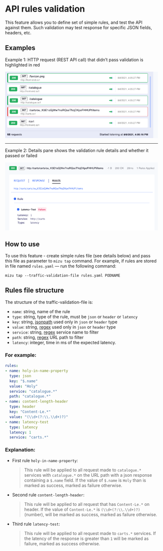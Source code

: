 
# API rules validation

This feature allows you to define set of simple rules, and test the API against them.
Such validation may test response for specific JSON fields, headers, etc.

## Examples


Example 1: HTTP request (REST API call) that didn’t pass validation is highlighted in red

![Simple UI](../assets/validation-example1.png)

- - -


Example 2: Details pane shows the validation rule details and whether it passed or failed

![Simple UI](../assets/validation-example2.png)


## How to use
To use this feature - create simple rules file (see details below) and pass this file as parameter to `mizu tap` command. For example, if rules are stored in file named `rules.yaml` — run the following command:


```shell
mizu tap --traffic-validation-file rules.yaml PODNAME
```



## Rules file structure

The structure of the traffic-validation-file is:

* `name`: string, name of the rule
* `type`: string, type of the rule, must be `json` or `header` or `latency`
* `key`: string, [jsonpath](https://code.google.com/archive/p/jsonpath/wikis/Javascript.wiki) used only in `json` or `header` type
* `value`: string, [regex](https://developer.mozilla.org/en-US/docs/Web/JavaScript/Guide/Regular_Expressions) used only in `json` or `header` type
* `service`: string, [regex](https://developer.mozilla.org/en-US/docs/Web/JavaScript/Guide/Regular_Expressions) service name to filter
* `path`: string, [regex](https://developer.mozilla.org/en-US/docs/Web/JavaScript/Guide/Regular_Expressions) URL path to filter
* `latency`: integer, time in ms of the expected latency.


### For example:

```yaml
rules:
- name: holy-in-name-property
  type: json
  key: "$.name"
  value: "Holy"
  service: "catalogue.*"
  path: "catalogue.*"
- name: content-length-header
  type: header
  key: "Content-Le.*"
  value: "(\\d+(?:\\.\\d+)?)"
- name: latency-test
  type: latency
  latency: 1
  service: "carts.*"
```

### Explanation:

* First rule `holy-in-name-property`:

  > This rule will be applied to all request made to `catalogue.*` services with `catalogue.*` on the URL path with a json response containing a `$.name` field. If the value of `$.name` is `Holy` than is marked as success, marked as failure otherwise.

* Second rule `content-length-header`:

  > This rule will be applied to all request that has `Content-Le.*` on header. If the value of `Content-Le.*` is `(\\d+(?:\\.\\d+)?)` (number), will be marked as success, marked as failure otherwise.

* Third rule `latency-test`:

  > This rule will be applied to all request made to `carts.*` services. If the latency of the response is greater than `1` will be marked as failure, marked as success otherwise.

